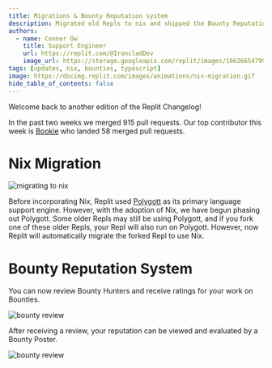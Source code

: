 ```yaml
---
title: Migrations & Bounty Reputation system
description: Migrated old Repls to nix and shipped the Bounty Reputation system
authors:
  - name: Conner Ow
    title: Support Engineer
    url: https://replit.com/@IroncladDev
    image_url: https://storage.googleapis.com/replit/images/1662665479969_1173707b428ef17419de4940af146e6a.png
tags: [updates, nix, bounties, typescript]
image: https://docimg.replit.com/images/animations/nix-migration.gif
hide_table_of_contents: false
---
```


Welcome back to another edition of the Replit Changelog!

In the past two weeks we merged 915 pull requests. Our top contributor this week is [Bookie](https://replit.com/@Bookie0) who landed 58 merged pull requests.

# Nix Migration

![migrating to nix](https://docimg.replit.com/images/animations/nix-migration.gif)

Before incorporating Nix, Replit used [Polygott](https://github.com/replit/polygott) as its primary language support engine. However, with the adoption of Nix, we have begun phasing out Polygott. Some older Repls may still be using Polygott, and if you fork one of these older Repls, your Repl will also run on Polygott. However, now Replit will automatically migrate the forked Repl to use Nix.

# Bounty Reputation System

You can now review Bounty Hunters and receive ratings for your work on Bounties.

![bounty review](https://docimg.replit.com/images/animations/review-hunter.gif)

After receiving a review, your reputation can be viewed and evaluated by a Bounty Poster.

![bounty review](https://docimg.replit.com/images/animations/bounty-hunter-review.gif)
